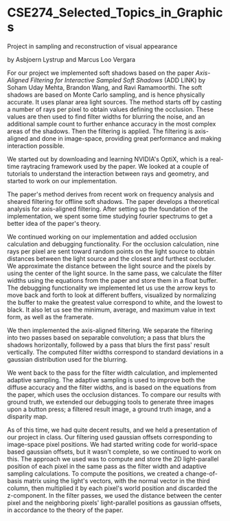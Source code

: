 # CSE274_Selected_Topics_in_Graphics

Project in sampling and reconstruction of visual appearance

by Asbjoern Lystrup and Marcus Loo Vergara

For our project we implemented soft shadows based on the paper *Axis-Aligned Filtering for Interactive Sampled Soft Shadows* (ADD LINK) by Soham Uday Mehta, Brandon Wang, and Ravi Ramamoorthi. The soft shadows are based on Monte Carlo sampling, and is hence physically accurate. It uses planar area light sources. The method starts off by casting a number of rays per pixel to obtain values defining the occlusion. These values are then used to find filter widths for blurring the noise, and an additional sample count to further enhance accuracy in the most complex areas of the shadows. Then the filtering is applied. The filtering is axis-aligned and done in image-space, providing great performance and making interaction possible.

We started out by downloading and learning NVIDIA's OptiX, which is a real-time raytracing framework used by the paper. We looked at a couple of tutorials to understand the interaction between rays and geometry, and started to work on our implementation. 

The paper's method derives from recent work on frequency analysis and sheared filtering for offline soft shadows. The paper develops a theoretical analysis for axis-aligned filtering. After setting up the foundation of the implementation, we spent some time studying fourier spectrums to get a better idea of the paper's theory.

We continued working on our implementation and added occlusion calculation and debugging functionality. For the occlusion calculation, nine rays per pixel are sent toward random points on the light source to obtain distances between the light source and the closest and furthest occluder. We approximate the distance between the light source and the pixels by using the center of the light source. In the same pass, we calculate the filter widths using the equations from the paper and store them in a float buffer. The debugging functionality we implemented let us use the arrow keys to move back and forth to look at different buffers, visualized by normalizing the buffer to make the greatest value correspond to white, and the lowest to black. It also let us see the minimum, average, and maximum value in text form, as well as the framerate.

We then implemented the axis-aligned filtering. We separate the filtering into two passes based on separable convolution; a pass that blurs the shadows horizontally, followed by a pass that blurs the first pass' result vertically. The computed filter widths correspond to standard deviations in a gaussian distribution used for the blurring.

We went back to the pass for the filter width calculation, and implemented adaptive sampling. The adaptive sampling is used to improve both the diffuse accuracy and the filter widths, and is based on the equations from the paper, which uses the occlusion distances. To compare our results with ground truth, we extended our debugging tools to generate three images upon a button press; a filtered result image, a ground truth image, and a disparity map.

As of this time, we had quite decent results, and we held a presentation of our project in class. Our filtering used gaussian offsets corresponding to image-space pixel positions. We had started writing code for world-space based gaussian offsets, but it wasn't complete, so we continued to work on this. The approach we used was to compute and store the 2D light-parallel position of each pixel in the same pass as the filter width and adaptive sampling calculations. To compute the positions, we created a change-of-basis matrix using the light's vectors, with the normal vector in the third column, then multiplied it by each pixel's world position and discarded the z-component. In the filter passes, we used the distance between the center pixel and the neighboring pixels' light-parallel positions as gaussian offsets, in accordance to the theory of the paper.
